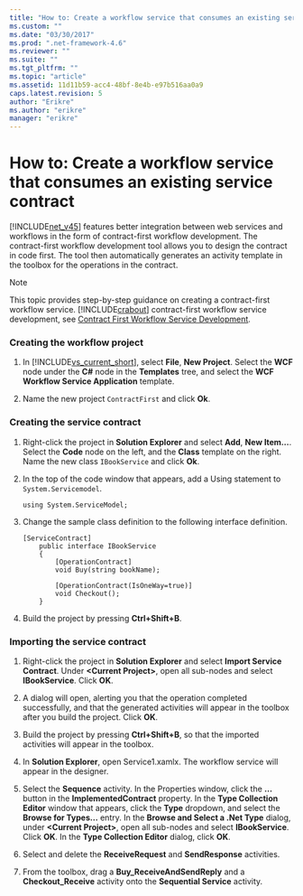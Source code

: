 ```yaml
---
title: "How to: Create a workflow service that consumes an existing service contract | Microsoft Docs"
ms.custom: ""
ms.date: "03/30/2017"
ms.prod: ".net-framework-4.6"
ms.reviewer: ""
ms.suite: ""
ms.tgt_pltfrm: ""
ms.topic: "article"
ms.assetid: 11d11b59-acc4-48bf-8e4b-e97b516aa0a9
caps.latest.revision: 5
author: "Erikre"
ms.author: "erikre"
manager: "erikre"
---
```

# How to: Create a workflow service that consumes an existing service contract
[!INCLUDE[net_v45](../../../includes/net-v45-md.md)] features better integration between web services and workflows in the form of contract-first workflow development. The contract-first workflow development tool allows you to design the contract in code first. The tool then automatically generates an activity template in the toolbox for the operations in the contract.  
  
> [!NOTE]
>  This topic provides step-by-step guidance on creating a contract-first workflow service. [!INCLUDE[crabout](../../../includes/crabout-md.md)] contract-first workflow service development, see [Contract First Workflow Service Development](../../../docs/framework/wf/contract-first-workflow-service-development.md).  
  
### Creating the workflow project  
  
1.  In [!INCLUDE[vs_current_short](../../../includes/vs-current-short-md.md)], select **File**, **New Project**. Select the **WCF** node under the **C#** node in the **Templates** tree, and select the **WCF Workflow Service Application** template.  
  
2.  Name the new project `ContractFirst` and click **Ok**.  
  
### Creating the service contract  
  
1.  Right-click the project in **Solution Explorer** and select **Add**, **New Item…**. Select the **Code** node on the left, and the **Class** template on the right. Name the new class `IBookService` and click **Ok**.  
  
2.  In the top of the code window that appears, add a Using statement to `System.Servicemodel`.  
  
    ```  
    using System.ServiceModel;  
    ```  
  
3.  Change the sample class definition to the following interface definition.  
  
    ```  
    [ServiceContract]  
        public interface IBookService  
        {  
            [OperationContract]  
            void Buy(string bookName);  
  
            [OperationContract(IsOneWay=true)]  
            void Checkout();  
        }  
    ```  
  
4.  Build the project by pressing **Ctrl+Shift+B**.  
  
### Importing the service contract  
  
1.  Right-click the project in **Solution Explorer** and select **Import Service Contract**. Under **\<Current Project>**, open all sub-nodes and select **IBookService**. Click **OK**.  
  
2.  A dialog will open, alerting you that the operation completed successfully, and that the generated activities will appear in the toolbox after you build the project. Click **OK**.  
  
3.  Build the project by pressing **Ctrl+Shift+B**, so that the imported activities will appear in the toolbox.  
  
4.  In **Solution Explorer**, open Service1.xamlx. The workflow service will appear in the designer.  
  
5.  Select the **Sequence** activity. In the Properties window, click the **…** button in the **ImplementedContract** property. In the **Type Collection Editor** window that appears, click the **Type** dropdown, and select the **Browse for Types…** entry. In the **Browse and Select a .Net Type** dialog, under **\<Current Project>**, open all sub-nodes and select **IBookService**. Click **OK**. In the **Type Collection Editor** dialog, click **OK**.  
  
6.  Select and delete the **ReceiveRequest** and **SendResponse** activities.  
  
7.  From the toolbox, drag a **Buy_ReceiveAndSendReply** and a **Checkout_Receive** activity onto the **Sequential Service** activity.